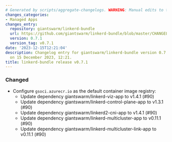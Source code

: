 ```yaml
---
# Generated by scripts/aggregate-changelogs. WARNING: Manual edits to this files will be overwritten.
changes_categories:
- Managed Apps
changes_entry:
  repository: giantswarm/linkerd-bundle
  url: https://github.com/giantswarm/linkerd-bundle/blob/master/CHANGELOG.md#071---2023-12-15
  version: 0.7.1
  version_tag: v0.7.1
date: '2023-12-15T12:21:04'
description: Changelog entry for giantswarm/linkerd-bundle version 0.7.1, published
  on 15 December 2023, 12:21.
title: linkerd-bundle release v0.7.1
---
```


### Changed
- Configure `gsoci.azurecr.io` as the default container image registry:
  - Update dependency giantswarm/linkerd-viz-app to v1.4.1 (#90)
  - Update dependency giantswarm/linkerd-control-plane-app to v1.3.1 (#90)
  - Update dependency giantswarm/linkerd2-cni-app to v1.4.1 (#90)
  - Update dependency giantswarm/linkerd-multicluster-app to v0.11.1 (#90)
  - Update dependency giantswarm/linkerd-multicluster-link-app to v0.11.1 (#90)
